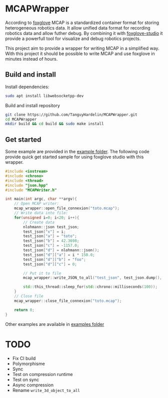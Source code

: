 # MCAPWrapper
According to [foxglove](https://foxglove.dev) MCAP is a standardized container format for storing heterogeneous robotics data. It allow unified data format for recording robotics data and allow futher debug. By combining it with [foxglove-studio](https://foxglove.dev/download) it provide a powerfull tool for visualize and debug robotics projects.

This project aim to provide a wrapper for writing MCAP in a simplified way. With this project it should be possible to write MCAP and use foxglove in minutes instead of hours.

## Build and install 
Install dependencies:
```bash
sudo apt install libwebsocketpp-dev
```
Build and install repository
```bash
git clone https://github.com/TanguyHardelin/MCAPWrapper.git
cd MCAPWrapper
mkdir build && cd build && sudo make install
```

## Get started
Some example are provided in the [example folder](https://github.com/TanguyHardelin/MCAPWrapper/tree/main/example). The following code provide quick get started sample for using foxglove studio with this wrapper.

```cpp
#include <iostream>
#include <chrono>
#include <thread>
#include "json.hpp"
#include "MCAPWriter.h"

int main(int argc, char **argv){
    // Open MCAP writer:
    mcap_wrapper::open_file_connexion("toto.mcap");
    // Write data into file:
    for(unsigned i=0; i<20; i++){
        // Create data
        nlohmann::json test_json;
        test_json["x"] = i;
        test_json["a"] = "toto";
        test_json["b"] = 42.3698;
        test_json["c"] = -1157.0;
        test_json["d"] = nlohmann::json();
        test_json["d"]["a"] = i * 150.0;
        test_json["d"]["b"] = "foo";
        test_json["d"]["c"] = 0;

        // Put it to file
        mcap_wrapper::write_JSON_to_all("test_json", test_json.dump(), std::chrono::system_clock::now().time_since_epoch().count());

        std::this_thread::sleep_for(std::chrono::milliseconds(100));
    }
    // Close file
    mcap_wrapper::close_file_connexion("toto.mcap");

    return 0;
}
```

Other examples are available in [examples folder](https://github.com/TanguyHardelin/MCAPWrapper/tree/main/examples)


# TODO
- Fix CI build
- Polymorphisme
- Sync
- Test on compression runtime
- Test on sync
- Async compression
- Rename `write_3d_object_to_all`